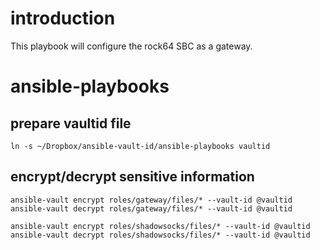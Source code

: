 # introduction
This playbook will configure the rock64 SBC as a gateway.


# ansible-playbooks

## prepare vaultid file
```
ln -s ~/Dropbox/ansible-vault-id/ansible-playbooks vaultid
```

## encrypt/decrypt sensitive information
```
ansible-vault encrypt roles/gateway/files/* --vault-id @vaultid
ansible-vault decrypt roles/gateway/files/* --vault-id @vaultid

ansible-vault encrypt roles/shadowsocks/files/* --vault-id @vaultid
ansible-vault decrypt roles/shadowsocks/files/* --vault-id @vaultid
```
 
 